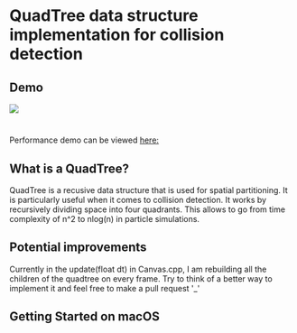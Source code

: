 # QuadTree data structure implementation for collision detection 

## Demo 
![](https://github.com/rick-n-shawty/QuadTree/blob/main/QuadTreeVid.gif)
#
Performance demo can be viewed [here: ](https://youtu.be/pj_C5bQpkV4)

## What is a QuadTree?
QuadTree is a recusive data structure that is used for spatial partitioning. It is particularly 
useful when it comes to collision detection. It works by recursively dividing space into four quadrants. This allows to go from time complexity of n^2 to nlog(n) in particle simulations.   

## Potential improvements 
Currently in the update(float dt) in Canvas.cpp, I am rebuilding all the children of the quadtree on every frame. Try to think of a better way to implement it and feel free to make a pull request '_'

## Getting Started on macOS

